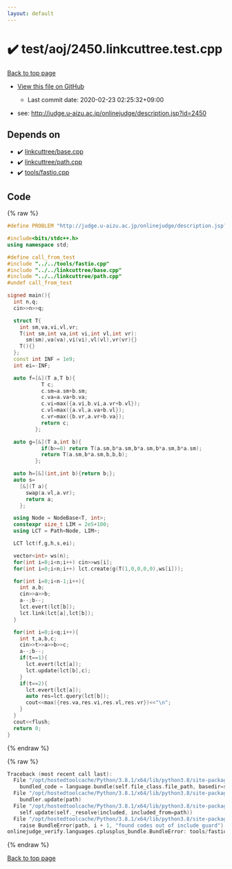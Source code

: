 ```yaml
---
layout: default
---
```


<!-- mathjax config similar to math.stackexchange -->
<script type="text/javascript" async
  src="https://cdnjs.cloudflare.com/ajax/libs/mathjax/2.7.5/MathJax.js?config=TeX-MML-AM_CHTML">
</script>
<script type="text/x-mathjax-config">
  MathJax.Hub.Config({
    TeX: { equationNumbers: { autoNumber: "AMS" }},
    tex2jax: {
      inlineMath: [ ['$','$'] ],
      processEscapes: true
    },
    "HTML-CSS": { matchFontHeight: false },
    displayAlign: "left",
    displayIndent: "2em"
  });
</script>

<script type="text/javascript" src="https://cdnjs.cloudflare.com/ajax/libs/jquery/3.4.1/jquery.min.js"></script>
<script src="https://cdn.jsdelivr.net/npm/jquery-balloon-js@1.1.2/jquery.balloon.min.js" integrity="sha256-ZEYs9VrgAeNuPvs15E39OsyOJaIkXEEt10fzxJ20+2I=" crossorigin="anonymous"></script>
<script type="text/javascript" src="../../../assets/js/copy-button.js"></script>
<link rel="stylesheet" href="../../../assets/css/copy-button.css" />


# :heavy_check_mark: test/aoj/2450.linkcuttree.test.cpp

<a href="../../../index.html">Back to top page</a>

* <a href="{{ site.github.repository_url }}/blob/master/test/aoj/2450.linkcuttree.test.cpp">View this file on GitHub</a>
    - Last commit date: 2020-02-23 02:25:32+09:00


* see: <a href="http://judge.u-aizu.ac.jp/onlinejudge/description.jsp?id=2450">http://judge.u-aizu.ac.jp/onlinejudge/description.jsp?id=2450</a>


## Depends on

* :heavy_check_mark: <a href="../../../library/linkcuttree/base.cpp.html">linkcuttree/base.cpp</a>
* :heavy_check_mark: <a href="../../../library/linkcuttree/path.cpp.html">linkcuttree/path.cpp</a>
* :heavy_check_mark: <a href="../../../library/tools/fastio.cpp.html">tools/fastio.cpp</a>


## Code

<a id="unbundled"></a>
{% raw %}
```cpp
#define PROBLEM "http://judge.u-aizu.ac.jp/onlinejudge/description.jsp?id=2450"

#include<bits/stdc++.h>
using namespace std;

#define call_from_test
#include "../../tools/fastio.cpp"
#include "../../linkcuttree/base.cpp"
#include "../../linkcuttree/path.cpp"
#undef call_from_test

signed main(){
  int n,q;
  cin>>n>>q;

  struct T{
    int sm,va,vi,vl,vr;
    T(int sm,int va,int vi,int vl,int vr):
      sm(sm),va(va),vi(vi),vl(vl),vr(vr){}
    T(){}
  };
  const int INF = 1e9;
  int ei=-INF;

  auto f=[&](T a,T b){
           T c;
           c.sm=a.sm+b.sm;
           c.va=a.va+b.va;
           c.vi=max({a.vi,b.vi,a.vr+b.vl});
           c.vl=max({a.vl,a.va+b.vl});
           c.vr=max({b.vr,a.vr+b.va});
           return c;
         };

  auto g=[&](T a,int b){
           if(b>=0) return T(a.sm,b*a.sm,b*a.sm,b*a.sm,b*a.sm);
           return T(a.sm,b*a.sm,b,b,b);
         };

  auto h=[&](int,int b){return b;};
  auto s=
    [&](T a){
      swap(a.vl,a.vr);
      return a;
    };

  using Node = NodeBase<T, int>;
  constexpr size_t LIM = 2e5+100;
  using LCT = Path<Node, LIM>;

  LCT lct(f,g,h,s,ei);

  vector<int> ws(n);
  for(int i=0;i<n;i++) cin>>ws[i];
  for(int i=0;i<n;i++) lct.create(g(T(1,0,0,0,0),ws[i]));

  for(int i=0;i<n-1;i++){
    int a,b;
    cin>>a>>b;
    a--;b--;
    lct.evert(lct[b]);
    lct.link(lct[a],lct[b]);
  }

  for(int i=0;i<q;i++){
    int t,a,b,c;
    cin>>t>>a>>b>>c;
    a--;b--;
    if(t==1){
      lct.evert(lct[a]);
      lct.update(lct[b],c);
    }
    if(t==2){
      lct.evert(lct[a]);
      auto res=lct.query(lct[b]);
      cout<<max({res.va,res.vi,res.vl,res.vr})<<"\n";
    }
  }
  cout<<flush;
  return 0;
}

```
{% endraw %}

<a id="bundled"></a>
{% raw %}
```cpp
Traceback (most recent call last):
  File "/opt/hostedtoolcache/Python/3.8.1/x64/lib/python3.8/site-packages/onlinejudge_verify/docs.py", line 348, in write_contents
    bundled_code = language.bundle(self.file_class.file_path, basedir=self.cpp_source_path)
  File "/opt/hostedtoolcache/Python/3.8.1/x64/lib/python3.8/site-packages/onlinejudge_verify/languages/cplusplus.py", line 63, in bundle
    bundler.update(path)
  File "/opt/hostedtoolcache/Python/3.8.1/x64/lib/python3.8/site-packages/onlinejudge_verify/languages/cplusplus_bundle.py", line 182, in update
    self.update(self._resolve(included, included_from=path))
  File "/opt/hostedtoolcache/Python/3.8.1/x64/lib/python3.8/site-packages/onlinejudge_verify/languages/cplusplus_bundle.py", line 151, in update
    raise BundleError(path, i + 1, "found codes out of include guard")
onlinejudge_verify.languages.cplusplus_bundle.BundleError: tools/fastio.cpp: line 5: found codes out of include guard

```
{% endraw %}

<a href="../../../index.html">Back to top page</a>

